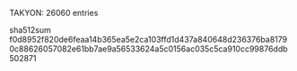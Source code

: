 TAKYON: 26060 entries

sha512sum f0d8952f820de6feaa14b365ea5e2ca103ffd1d437a840648d236376ba81790c88626057082e61bb7ae9a56533624a5c0156ac035c5ca910cc99876ddb502871